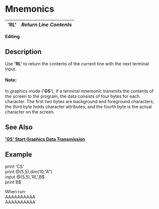 # Mnemonics

**'RL'** |  **_Return Line Contents_**  
---|---  
  
**Editing**

##  Description

Use **'RL'** to return the contents of the current line with the next terminal input.

#### **Note:**  
In graphics mode (**'GS'**), if a terminal mnemonic transmits the contents of the screen to the program, the data consists of four bytes for each character. The first two bytes are background and foreground characters, the third byte holds character attributes, and the fourth byte is the actual character on the screen.

## See Also

**['GS' Start Graphics Data Transmission](gs.md)**

##  Example

print 'CS'  
print @(5,5),dim(10,"A")  
input @(5,5),'RL',B$  
print B$  
  
When run:  
AAAAAAAAAA  
AAAAAAAAAA
